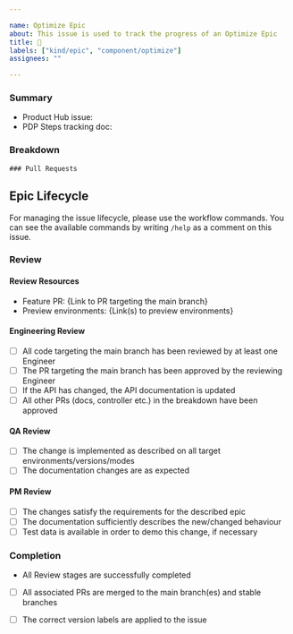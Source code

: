 ```yaml
---

name: Optimize Epic
about: This issue is used to track the progress of an Optimize Epic
title: 🎯
labels: ["kind/epic", "component/optimize"]
assignees: ""

---
```


### Summary

<!-- Add links to related issues or other resources  -->
- Product Hub issue:
- PDP Steps tracking doc:

### Breakdown

<!-- A breakdown of tasks that need to be completed in order for this to be ready for review. -->
<!--
- [ ] #123
- [ ] Step X
-->

```[tasklist]
### Pull Requests
```

## Epic Lifecycle

For managing the issue lifecycle, please use the workflow commands. You can see the available
commands by writing `/help` as a comment on this issue.

### Review

#### Review Resources

<!-- When in review, the resources to be used for review should be listed here) -->
- Feature PR: {Link to PR targeting the main branch}
- Preview environments: {Link(s) to preview environments}

#### Engineering Review

- [ ] All code targeting the main branch has been reviewed by at least one Engineer
- [ ] The PR targeting the main branch has been approved by the reviewing Engineer
- [ ] If the API has changed, the API documentation is updated
- [ ] All other PRs (docs, controller etc.) in the breakdown have been approved

#### QA Review

- [ ] The change is implemented as described on all target environments/versions/modes
- [ ] The documentation changes are as expected

#### PM Review

- [ ] The changes satisfy the requirements for the described epic
- [ ] The documentation sufficiently describes the new/changed behaviour
- [ ] Test data is available in order to demo this change, if necessary

### Completion

- All Review stages are successfully completed
- [ ] All associated PRs are merged to the main branch(es) and stable branches
- [ ] The correct version labels are applied to the issue

